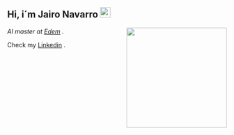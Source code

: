 <h2>Hi, i´m Jairo Navarro <img src="https://github.githubassets.com/images/mona-whisper.gif" height="24" /></h2>
<img align='right' src="https://media.giphy.com/media/836HiJc7pgzy8iNXCn/giphy.gif" width="230" />
<p><em>

AI master at  <a href="https://edem.eu/" >Edem</a> . </em>


Check my 
<a href="https://www.linkedin.com/in/jairo-navarro-9b65b1170?utm_source=share&utm_campaign=share_via&utm_content=profile&utm_medium=ios_app" >Linkedin</a> . </em>



